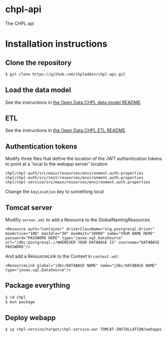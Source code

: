 # chpl-api

The CHPL api

# Installation instructions

## Clone the repository

```sh
$ git clone https://github.com/chpladmin/chpl-api.git
```

## Load the data model

See the instructions in [the Open Data CHPL data model README](openchpl-sql/README.md).

## ETL

See the instructions in [the Open Data CHPL ETL README](chpl/chpl-etl/README.md).

## Authentication tokens

Modify three files that define the location of the JWT authentication tokens to point at a 'local to the webapp server' location

```
chpl/chpl-auth/src/main/resources/environment.auth.properties
chpl/chpl-auth/src/test/resources/environment.auth.properties
chpl/chpl-service/src/main/resources/environment.auth.properties
```

Change the `keyLocation` key to something local

## Tomcat server

Modifiy `server.xml` to add a Resource to the GlobalNamingResources

`<Resource auth="Container" driverClassName="org.postgresql.Driver" maxActive="100" maxIdle="30" maxWait="10000" name="YOUR NAME HERE" password="PASSWORD HERE" type="javax.sql.DataSource" url="jdbc:postgresql://WHEREVER YOUR DATABASE IS" username="DATABASE PASSWORD"/>`

And add a ResourceLink to the Context in `context.xml`:

`<ResourceLink global="jdbc/DATABASE NAME" name="jdbc/DATABASE NAME" type="javax.sql.DataSource"/>`

## Package everything

```sh
$ cd chpl
$ mvn package
```

## Deploy webapp

```sh
$ cp chpl-service/target/chpl-service.war TOMCAT-INSTALLATION/webapps
```
